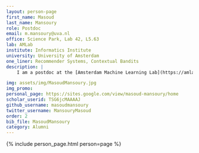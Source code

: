 ```yaml
---
layout: person-page
first_name: Masoud 
last_name: Mansoury
role: Postdoc
email: m.mansoury@uva.nl
office: Science Park, Lab 42, L5.63 
lab: AMLab
institute: Informatics Institute
university: University of Amsterdam
one_liner: Recommender Systems, Contextual Bandits
description: |
    I am a postdoc at the [Amsterdam Machine Learning Lab](https://amlab.science.uva.nl/) (AMLab). My research interests lie in the areas of Recommender Systems, Reinforcement Learning, and Algorithmic Bias. During my Postdoc program, I am collaborating with Elsevier at Discovery Lab and working on various projects including article recommendation to the researchers and peer-reviewer recommendation. 

img: assets/img/MasoudMansoury.jpg
img_promo: 
personal_page: https://sites.google.com/view/masoud-mansoury/home
scholar_userid: TSG6jcMAAAAJ
github_username: masoudmansoury
twitter_username: MansouryMasoud
order: 2
bib_file: MasoudMansoury
category: Alumni 
---
```


{% include person_page.html person=page %}
